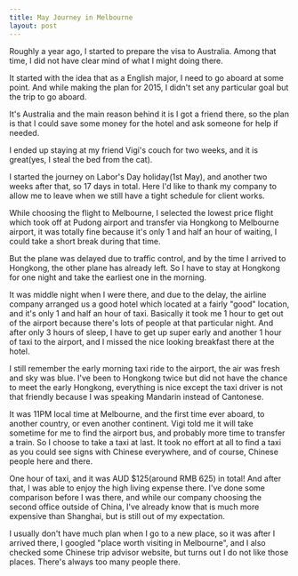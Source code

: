 ```yaml
---
title: May Journey in Melbourne
layout: post
---
```


Roughly a year ago, I started to prepare the visa to Australia. Among that time, I did not have clear mind of what I might doing there.

It started with the idea that as a English major, I need to go aboard at some point. And while making the plan for 2015, I didn't set any particular goal but the trip to go aboard.

It's Australia and the main reason behind it is I got a friend there, so the plan is that I could save some money for the hotel and ask someone for help if needed.

I ended up staying at my friend Vigi's couch for two weeks, and it is great(yes, I steal the bed from the cat). 

I started the journey on Labor's Day holiday(1st May), and another two weeks after that, so 17 days in total. Here I'd like to thank my company to allow me to leave when we still have a tight schedule for client works.

While choosing the flight to Melbourne, I selected the lowest price flight which took off at Pudong airport and transfer via Hongkong to Melbourne airport, it was totally fine because it's only 1 and half an hour of waiting, I could take a short break during that time.

But the plane was delayed due to traffic control, and by the time I arrived to Hongkong, the other plane has already left. So I have to stay at Hongkong for one night and take the earliest one in the morning. 

It was middle night when I were there, and due to the delay, the airline company arranged us a good hotel which located at a fairly "good" location, and it's only 1 and half an hour of taxi. Basically it took me 1 hour to get out of the airport because there's lots of people at that particular night. And after only 3 hours of sleep, I have to get up super early and another 1 hour of taxi to the airport, and I missed the nice looking breakfast there at the hotel.

I still remember the early morning taxi ride to the airport, the air was fresh and sky was blue. I've been to Hongkong twice but did not have the chance to meet the early Hongkong, everything is nice except the taxi driver is not that friendly because I was speaking Mandarin instead of Cantonese.

It was 11PM local time at Melbourne, and the first time ever aboard, to another country, or even another continent. Vigi told me it will take sometime for me to find the airport bus, and probably more time to transfer a train. So I choose to take a taxi at last. It took no effort at all to find a taxi as you could see signs with Chinese everywhere, and of course, Chinese people here and there.

One hour of taxi, and it was AUD $125(around RMB 625) in total! And after that, I was able to enjoy the high living expense there. I've done some comparison before I was there, and while our company choosing the second office outside of China, I've already know that is much more expensive than Shanghai, but is still out of my expectation.

I usually don't have much plan when I go to a new place, so it was after I arrived there, I googled "place worth visiting in Melbourne", and I also checked some Chinese trip advisor website, but turns out I do not like those places. There's always too many people there.


